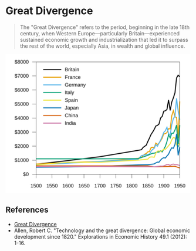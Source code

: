 # Great Divergence

> The "Great Divergence" refers to the period, beginning in the late 18th century, when Western Europe—particularly Britain—experienced sustained economic growth and industrialization that led it to surpass the rest of the world, especially Asia, in wealth and global influence.

![image.png](Great%20Divergence/divergence.png)

## References

- [Great Divergence](https://en.wikipedia.org/wiki/Great_Divergence)
- Allen, Robert C. "Technology and the great divergence: Global economic development since 1820." Explorations in Economic History 49.1 (2012): 1-16.
